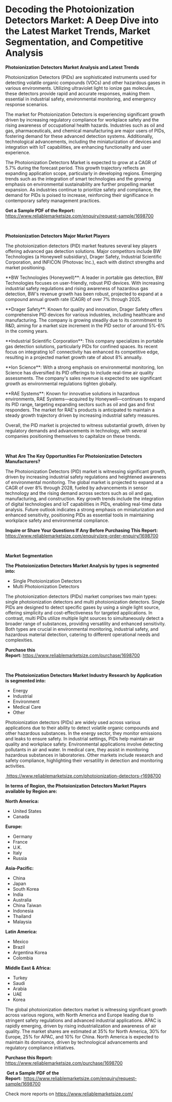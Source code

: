 <p><h1>Decoding the Photoionization Detectors Market: A Deep Dive into the Latest Market Trends, Market Segmentation, and Competitive Analysis</h1></p><p><strong>Photoionization Detectors Market Analysis and Latest Trends</strong></p>
<p><p>Photoionization Detectors (PIDs) are sophisticated instruments used for detecting volatile organic compounds (VOCs) and other hazardous gases in various environments. Utilizing ultraviolet light to ionize gas molecules, these detectors provide rapid and accurate responses, making them essential in industrial safety, environmental monitoring, and emergency response scenarios. </p><p>The market for Photoionization Detectors is experiencing significant growth driven by increasing regulatory compliance for workplace safety and the rising awareness of occupational health hazards. Industries such as oil and gas, pharmaceuticals, and chemical manufacturing are major users of PIDs, fostering demand for these advanced detection systems. Additionally, technological advancements, including the miniaturization of devices and integration with IoT capabilities, are enhancing functionality and user experience.</p><p>The Photoionization Detectors Market is expected to grow at a CAGR of 5.7% during the forecast period. This growth trajectory reflects an expanding application scope, particularly in developing regions. Emerging trends such as the integration of smart technologies and the growing emphasis on environmental sustainability are further propelling market expansion. As industries continue to prioritize safety and compliance, the demand for PIDs is poised to increase, reinforcing their significance in contemporary safety management practices.</p></p>
<p><strong>Get a Sample PDF of the Report:&nbsp;</strong> <a href="https://www.reliablemarketsize.com/enquiry/request-sample/1698700?utm_campaign=1872&utm_medium=2&utm_source=Github&utm_content=ia&utm_term=16022025&utm_id=photoionization-detectors">https://www.reliablemarketsize.com/enquiry/request-sample/1698700</a></p>
<p>&nbsp;</p>
<p><strong>Photoionization Detectors Major Market Players</strong></p>
<p><p>The photoionization detectors (PID) market features several key players offering advanced gas detection solutions. Major competitors include BW Technologies (a Honeywell subsidiary), Drager Safety, Industrial Scientific Corporation, and INFICON (Photovac Inc.), each with distinct strengths and market positioning.</p><p>**BW Technologies (Honeywell)**: A leader in portable gas detection, BW Technologies focuses on user-friendly, robust PID devices. With increasing industrial safety regulations and rising awareness of hazardous gas detection, BW's revenue growth has been robust, projected to expand at a compound annual growth rate (CAGR) of over 7% through 2025.</p><p>**Drager Safety**: Known for quality and innovation, Drager Safety offers comprehensive PID devices for various industries, including healthcare and manufacturing. The company is growing steadily due to its commitment to R&D, aiming for a market size increment in the PID sector of around 5%-6% in the coming years.</p><p>**Industrial Scientific Corporation**: This company specializes in portable gas detection solutions, particularly PIDs for confined spaces. Its recent focus on integrating IoT connectivity has enhanced its competitive edge, resulting in a projected market growth rate of about 8% annually.</p><p>**Ion Science**: With a strong emphasis on environmental monitoring, Ion Science has diversified its PID offerings to include real-time air quality assessments. The company's sales revenue is expected to see significant growth as environmental regulations tighten globally.</p><p>**RAE Systems**: Known for innovative solutions in hazardous environments, RAE Systems—acquired by Honeywell—continues to expand its PID range, targeting expanding sectors such as oil and gas and first responders. The market for RAE's products is anticipated to maintain a steady growth trajectory driven by increasing industrial safety measures.</p><p>Overall, the PID market is projected to witness substantial growth, driven by regulatory demands and advancements in technology, with several companies positioning themselves to capitalize on these trends.</p></p>
<p>&nbsp;</p>
<p><strong>What Are The Key Opportunities For Photoionization Detectors Manufacturers?</strong></p>
<p><p>The Photoionization Detectors (PID) market is witnessing significant growth, driven by increasing industrial safety regulations and heightened awareness of environmental monitoring. The global market is projected to expand at a CAGR of over 8% through 2028, fueled by advancements in sensor technology and the rising demand across sectors such as oil and gas, manufacturing, and construction. Key growth trends include the integration of digital technologies and IoT capabilities in PIDs, enabling real-time data analysis. Future outlook indicates a strong emphasis on miniaturization and enhanced sensitivity, positioning PIDs as essential tools in maintaining workplace safety and environmental compliance.</p></p>
<p><strong>Inquire or Share Your Questions If Any Before Purchasing This Report:</strong> <a href="https://www.reliablemarketsize.com/enquiry/pre-order-enquiry/1698700?utm_campaign=1872&utm_medium=2&utm_source=Github&utm_content=ia&utm_term=16022025&utm_id=photoionization-detectors">https://www.reliablemarketsize.com/enquiry/pre-order-enquiry/1698700</a></p>
<p>&nbsp;</p>
<p><strong>Market Segmentation</strong></p>
<p><strong>The Photoionization Detectors Market Analysis by types is segmented into:</strong></p>
<p><ul><li>Single Photoionization Detectors</li><li>Multi Photoionization Detectors</li></ul></p>
<p><p>The photoionization detectors (PIDs) market comprises two main types: single photoionization detectors and multi photoionization detectors. Single PIDs are designed to detect specific gases by using a single light source, offering simplicity and cost-effectiveness for targeted applications. In contrast, multi PIDs utilize multiple light sources to simultaneously detect a broader range of substances, providing versatility and enhanced sensitivity. Both types are crucial in environmental monitoring, industrial safety, and hazardous material detection, catering to different operational needs and complexities.</p></p>
<p><strong>Purchase this Report:&nbsp;</strong><a href="https://www.reliablemarketsize.com/purchase/1698700?utm_campaign=1872&utm_medium=2&utm_source=Github&utm_content=ia&utm_term=16022025&utm_id=photoionization-detectors">https://www.reliablemarketsize.com/purchase/1698700</a></p>
<p>&nbsp;</p>
<p><strong>The Photoionization Detectors Market Industry Research by Application is segmented into:</strong></p>
<p><ul><li>Energy</li><li>Industrial</li><li>Environment</li><li>Medical Care</li><li>Other</li></ul></p>
<p><p>Photoionization detectors (PIDs) are widely used across various applications due to their ability to detect volatile organic compounds and other hazardous substances. In the energy sector, they monitor emissions and leaks to ensure safety. In industrial settings, PIDs help maintain air quality and workplace safety. Environmental applications involve detecting pollutants in air and water. In medical care, they assist in monitoring hazardous substances in laboratories. Other markets include research and safety compliance, highlighting their versatility in detection and monitoring activities.</p></p>
<p><a href="https://www.reliablemarketsize.com/photoionization-detectors-r1698700?utm_campaign=1872&utm_medium=2&utm_source=Github&utm_content=ia&utm_term=16022025&utm_id=photoionization-detectors">&nbsp;https://www.reliablemarketsize.com/photoionization-detectors-r1698700</a></p>
<p><strong>In terms of Region, the Photoionization Detectors Market Players available by Region are:</strong></p>
<p>
    <p> <strong> North America: </strong>
        <ul>
            <li>United States</li>
            <li>Canada</li>
        </ul>
        </p> 
    <p> <strong> Europe: </strong>
        <ul>
            <li>Germany</li>
            <li>France</li>
            <li>U.K.</li>
            <li>Italy</li>
            <li>Russia</li>
        </ul>
        </p> 
    <p> <strong> Asia-Pacific: </strong>
        <ul>
            <li>China</li>
            <li>Japan</li>
            <li>South Korea</li>
            <li>India</li>
            <li>Australia</li>
            <li>China Taiwan</li>
            <li>Indonesia</li>
            <li>Thailand</li>
            <li>Malaysia</li>
        </ul>
        </p> 
    <p> <strong> Latin America: </strong>
        <ul>
            <li>Mexico</li>
            <li>Brazil</li>
            <li>Argentina Korea</li>
            <li>Colombia</li>
        </ul>
        </p> 
    <p> <strong> Middle East & Africa: </strong>
        <ul>
            <li>Turkey</li>
            <li>Saudi</li>
            <li>Arabia</li>
            <li>UAE</li>
            <li>Korea</li>
        </ul>
    </p>
    </p>
<p><p>The global photoionization detectors market is witnessing significant growth across various regions, with North America and Europe leading due to stringent safety regulations and advanced industrial applications. APAC is rapidly emerging, driven by rising industrialization and awareness of air quality. The market shares are estimated at 35% for North America, 30% for Europe, 25% for APAC, and 10% for China. North America is expected to maintain its dominance, driven by technological advancements and regulatory compliance initiatives.</p></p>
<p><strong>Purchase this Report: </strong><a href="https://www.reliablemarketsize.com/purchase/1698700?utm_campaign=1872&utm_medium=2&utm_source=Github&utm_content=ia&utm_term=16022025&utm_id=photoionization-detectors">https://www.reliablemarketsize.com/purchase/1698700</a></p>
<p>&nbsp;<strong>Get a Sample PDF of the Report:&nbsp;&nbsp;</strong><a href="https://www.reliablemarketsize.com/enquiry/request-sample/1698700?utm_campaign=1872&utm_medium=2&utm_source=Github&utm_content=ia&utm_term=16022025&utm_id=photoionization-detectors">https://www.reliablemarketsize.com/enquiry/request-sample/1698700</a></p>
<p><strong></strong></p>
<p>Check more reports on <a href="https://www.reliablemarketsize.com/?utm_campaign=1872&utm_medium=2&utm_source=Github&utm_content=ia&utm_term=16022025&utm_id=photoionization-detectors">https://www.reliablemarketsize.com/</a></p>